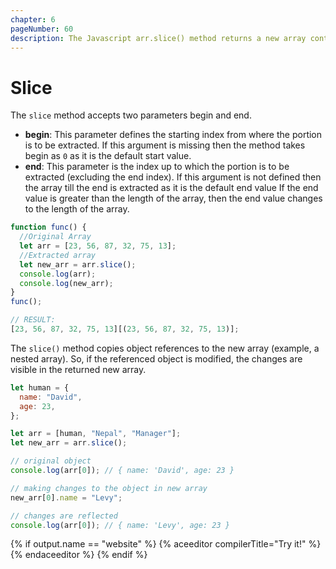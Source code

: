 ```yaml
---
chapter: 6
pageNumber: 60
description: The Javascript arr.slice() method returns a new array containing a portion of the array on which it is implemented. The original remains unchanged.
---
```


# Slice

The `slice` method accepts two parameters begin and end.

- **begin**: This parameter defines the starting index from where the portion is to be extracted.
  If this argument is missing then the method takes begin as `0` as it is the default start value.
- **end**: This parameter is the index up to which the portion is to be extracted (excluding the end index).
  If this argument is not defined then the array till the end is extracted as it is the default end value If the end value is greater than the length of the array, then the end value changes to the length of the array.

```javascript
function func() {
  //Original Array
  let arr = [23, 56, 87, 32, 75, 13];
  //Extracted array
  let new_arr = arr.slice();
  console.log(arr);
  console.log(new_arr);
}
func();

// RESULT:
[23, 56, 87, 32, 75, 13][(23, 56, 87, 32, 75, 13)];
```

The `slice()` method copies object references to the new array (example, a nested array). So, if the referenced object is modified, the changes are visible in the returned new array.

```javascript
let human = {
  name: "David",
  age: 23,
};

let arr = [human, "Nepal", "Manager"];
let new_arr = arr.slice();

// original object
console.log(arr[0]); // { name: 'David', age: 23 }

// making changes to the object in new array
new_arr[0].name = "Levy";

// changes are reflected
console.log(arr[0]); // { name: 'Levy', age: 23 }
```

{% if output.name == "website" %}
{% aceeditor compilerTitle="Try it!" %}
{% endaceeditor %}
{% endif %}
